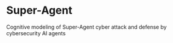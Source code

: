 # Super-Agent
Cognitive modeling of Super-Agent cyber attack and defense by cybersecurity AI agents
